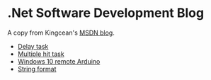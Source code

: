 # .Net Software Development Blog

A copy from Kingcean's [MSDN blog](http://blogs.msdn.com/b/kingcean/p/csharp.aspx).

- [Delay task](2016/03/20/delay-task.md)
- [Multiple hit task](2016/03/21/multiple-hit-task.md)
- [Windows 10 remote Arduino](2016/04/02/windows-remote-arduino.md)
- [String format](2016/04/06/string-format.md)
